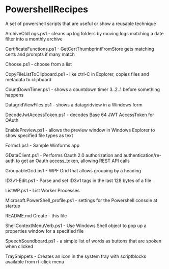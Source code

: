 # PowershellRecipes
A set of powershell scripts that are useful or show a reusable technique 

ArchiveOldLogs.ps1  - cleans up log folders by moving logs matching a date filter into a monthly archive

CertificateFunctions.ps1  - GetCertThumbprintFromStore gets matching certs and prompts if many match

Choose.ps1	- choose from a list 

CopyFileListToClipboard.ps1	- like ctrl-C in Explorer, copies files and metadata to clipboard

CountDownTimer.ps1	- shows a countdown timer 3..2..1 before something happens

DatagridViewFiles.ps1	- shows a datagridview in a Windows form

DecodeJwtAccessToken.ps1	- decodes Base 64 JWT AccessToken for OAuth

EnablePreview.ps1	- allows the preview window in Windows Explorer to show specified file types as text

Forms1.ps1	- Sample Winforms app

GDataClient.ps1	- Performs Oauth 2.0 authorization and authentication/re-auth to get an Oauth access_token, allowing REST API calls

GroupableGrid.ps1	- WPF Grid that allows grouping by a heading 

ID3v1-Edit.ps1 - Parse and set ID3v1 tags in the last 128 bytes of a file

ListWP.ps1	- List Worker Processes

Microsoft.PowerShell_profile.ps1	- settings for the Powershell console at startup 

README.md	Create - this file

ShellContextMenuVerb.ps1	- Use Windows Shell object to pop up a properties window for a specified file

SpeechSoundboard.ps1  - a simple list of words as buttons that are spoken when clicked 

TraySnippets	- Creates an icon in the system tray with scriptblocks available from rt-click menu 

